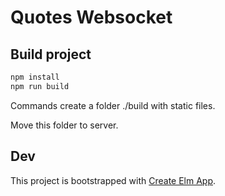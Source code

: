 # Quotes Websocket


## Build project

```sh
npm install
npm run build
```

Commands create a folder ./build with static files.

Move this folder to server.


## Dev 

This project is bootstrapped with [Create Elm App](https://github.com/halfzebra/create-elm-app).


